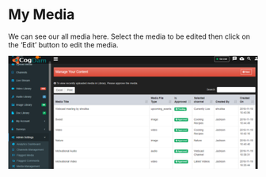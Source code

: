 # My Media

We can see our all media here. Select the media to be edited then click on the ‘Edit’ button to edit the media.

![](../.gitbook/assets/image%20%28244%29.png)

